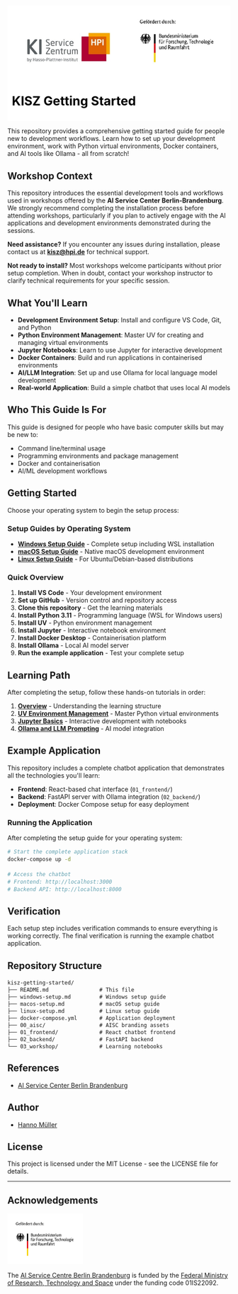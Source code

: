 <div style="background-color: #ffffff; color: #000000; padding: 10px;">
<img src="00_aisc\img\logo_aisc_bmftr.jpg">
<h1> KISZ Getting Started
</div>

This repository provides a comprehensive getting started guide for people new to development workflows. Learn how to set up your development environment, work with Python virtual environments, Docker containers, and AI tools like Ollama - all from scratch!

## Workshop Context

This repository introduces the essential development tools and workflows used in workshops offered by the **AI Service Center Berlin-Brandenburg**. We strongly recommend completing the installation process before attending workshops, particularly if you plan to actively engage with the AI applications and development environments demonstrated during the sessions.

**Need assistance?** If you encounter any issues during installation, please contact us at **kisz@hpi.de** for technical support.

**Not ready to install?** Most workshops welcome participants without prior setup completion. When in doubt, contact your workshop instructor to clarify technical requirements for your specific session.

## What You'll Learn

- **Development Environment Setup**: Install and configure VS Code, Git, and Python
- **Python Environment Management**: Master UV for creating and managing virtual environments
- **Jupyter Notebooks**: Learn to use Jupyter for interactive development
- **Docker Containers**: Build and run applications in containerised environments
- **AI/LLM Integration**: Set up and use Ollama for local language model development
- **Real-world Application**: Build a simple chatbot that uses local AI models

## Who This Guide Is For

This guide is designed for people who have basic computer skills but may be new to:
- Command line/terminal usage
- Programming environments and package management
- Docker and containerisation
- AI/ML development workflows

## Getting Started

Choose your operating system to begin the setup process:

### Setup Guides by Operating System

- **[Windows Setup Guide](windows-setup.md)** - Complete setup including WSL installation
- **[macOS Setup Guide](macos-setup.md)** - Native macOS development environment
- **[Linux Setup Guide](linux-setup.md)** - For Ubuntu/Debian-based distributions

### Quick Overview

1. **Install VS Code** - Your development environment
2. **Set up GitHub** - Version control and repository access
3. **Clone this repository** - Get the learning materials
4. **Install Python 3.11** - Programming language (WSL for Windows users)
5. **Install UV** - Python environment management
6. **Install Jupyter** - Interactive notebook environment
7. **Install Docker Desktop** - Containerisation platform
8. **Install Ollama** - Local AI model server
9. **Run the example application** - Test your complete setup

## Learning Path

After completing the setup, follow these hands-on tutorials in order:

1. **[Overview](03_workshop/00_overview.ipynb)** - Understanding the learning structure
2. **[UV Environment Management](03_workshop/01_uv_environment_management.ipynb)** - Master Python virtual environments
3. **[Jupyter Basics](03_workshop/02_jupyter_basics.ipynb)** - Interactive development with notebooks
4. **[Ollama and LLM Prompting](03_workshop/03_ollama_and_llm_prompting.ipynb)** - AI model integration

## Example Application

This repository includes a complete chatbot application that demonstrates all the technologies you'll learn:

- **Frontend**: React-based chat interface (`01_frontend/`)
- **Backend**: FastAPI server with Ollama integration (`02_backend/`)
- **Deployment**: Docker Compose setup for easy deployment

### Running the Application

After completing the setup guide for your operating system:

```bash
# Start the complete application stack
docker-compose up -d

# Access the chatbot
# Frontend: http://localhost:3000
# Backend API: http://localhost:8000
```

## Verification

Each setup step includes verification commands to ensure everything is working correctly. The final verification is running the example chatbot application.

## Repository Structure

```
kisz-getting-started/
├── README.md                # This file
├── windows-setup.md         # Windows setup guide
├── macos-setup.md           # macOS setup guide  
├── linux-setup.md           # Linux setup guide
├── docker-compose.yml       # Application deployment
├── 00_aisc/                 # AISC branding assets
├── 01_frontend/             # React chatbot frontend
├── 02_backend/              # FastAPI backend
└── 03_workshop/             # Learning notebooks
```


## References

- [AI Service Center Berlin Brandenburg](https://hpi.de/kisz)

## Author
- [Hanno Müller](https://github.com/hanno-mueller-HPI)

## License

This project is licensed under the MIT License - see the LICENSE file for details.


---

## Acknowledgements
<img src="00_aisc/img/logo_bmftr_de.png" alt="drawing" style="width:170px;"/>

The [AI Service Centre Berlin Brandenburg](http://hpi.de/kisz) is funded by the [Federal Ministry of Research, Technology and Space](https://www.bmbf.de/) under the funding code 01IS22092.
